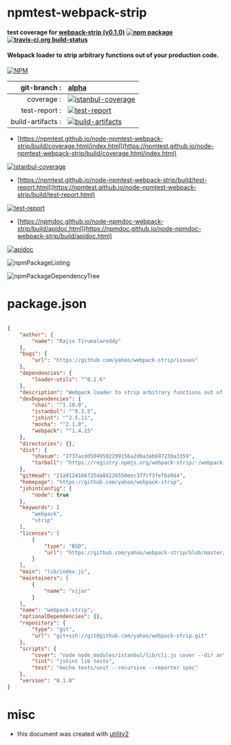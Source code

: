 # npmtest-webpack-strip

#### test coverage for  [webpack-strip (v0.1.0)](https://github.com/yahoo/webpack-strip)  [![npm package](https://img.shields.io/npm/v/npmtest-webpack-strip.svg?style=flat-square)](https://www.npmjs.org/package/npmtest-webpack-strip) [![travis-ci.org build-status](https://api.travis-ci.org/npmtest/node-npmtest-webpack-strip.svg)](https://travis-ci.org/npmtest/node-npmtest-webpack-strip)

#### Webpack loader to strip arbitrary functions out of your production code.

[![NPM](https://nodei.co/npm/webpack-strip.png?downloads=true&downloadRank=true&stars=true)](https://www.npmjs.com/package/webpack-strip)

| git-branch : | [alpha](https://github.com/npmtest/node-npmtest-webpack-strip/tree/alpha)|
|--:|:--|
| coverage : | [![istanbul-coverage](https://npmtest.github.io/node-npmtest-webpack-strip/build/coverage.badge.svg)](https://npmtest.github.io/node-npmtest-webpack-strip/build/coverage.html/index.html)|
| test-report : | [![test-report](https://npmtest.github.io/node-npmtest-webpack-strip/build/test-report.badge.svg)](https://npmtest.github.io/node-npmtest-webpack-strip/build/test-report.html)|
| build-artifacts : | [![build-artifacts](https://npmtest.github.io/node-npmtest-webpack-strip/glyphicons_144_folder_open.png)](https://github.com/npmtest/node-npmtest-webpack-strip/tree/gh-pages/build)|

- [https://npmtest.github.io/node-npmtest-webpack-strip/build/coverage.html/index.html](https://npmtest.github.io/node-npmtest-webpack-strip/build/coverage.html/index.html)

[![istanbul-coverage](https://npmtest.github.io/node-npmtest-webpack-strip/build/screenCapture.buildCi.browser.%252Ftmp%252Fbuild%252Fcoverage.lib.html.png)](https://npmtest.github.io/node-npmtest-webpack-strip/build/coverage.html/index.html)

- [https://npmtest.github.io/node-npmtest-webpack-strip/build/test-report.html](https://npmtest.github.io/node-npmtest-webpack-strip/build/test-report.html)

[![test-report](https://npmtest.github.io/node-npmtest-webpack-strip/build/screenCapture.buildCi.browser.%252Ftmp%252Fbuild%252Ftest-report.html.png)](https://npmtest.github.io/node-npmtest-webpack-strip/build/test-report.html)

- [https://npmdoc.github.io/node-npmdoc-webpack-strip/build/apidoc.html](https://npmdoc.github.io/node-npmdoc-webpack-strip/build/apidoc.html)

[![apidoc](https://npmdoc.github.io/node-npmdoc-webpack-strip/build/screenCapture.buildCi.browser.%252Ftmp%252Fbuild%252Fapidoc.html.png)](https://npmdoc.github.io/node-npmdoc-webpack-strip/build/apidoc.html)

![npmPackageListing](https://npmtest.github.io/node-npmtest-webpack-strip/build/screenCapture.npmPackageListing.svg)

![npmPackageDependencyTree](https://npmtest.github.io/node-npmtest-webpack-strip/build/screenCapture.npmPackageDependencyTree.svg)



# package.json

```json

{
    "author": {
        "name": "Rajiv Tirumalareddy"
    },
    "bugs": {
        "url": "https://github.com/yahoo/webpack-strip/issues"
    },
    "dependencies": {
        "loader-utils": "^0.2.6"
    },
    "description": "Webpack loader to strip arbitrary functions out of your production code.",
    "devDependencies": {
        "chai": "^1.10.0",
        "istanbul": "^0.3.5",
        "jshint": "^2.5.11",
        "mocha": "^2.1.0",
        "webpack": "^1.4.15"
    },
    "directories": {},
    "dist": {
        "shasum": "2737acdd5049502299156a2d6a3ab697239a3359",
        "tarball": "https://registry.npmjs.org/webpack-strip/-/webpack-strip-0.1.0.tgz"
    },
    "gitHead": "21a9124166725da84226550eec37fcf3fef6a9d4",
    "homepage": "https://github.com/yahoo/webpack-strip",
    "jshintConfig": {
        "node": true
    },
    "keywords": [
        "webpack",
        "strip"
    ],
    "licenses": [
        {
            "type": "BSD",
            "url": "https://github.com/yahoo/webpack-strip/blob/master/LICENSE.md"
        }
    ],
    "main": "lib/index.js",
    "maintainers": [
        {
            "name": "vijar"
        }
    ],
    "name": "webpack-strip",
    "optionalDependencies": {},
    "repository": {
        "type": "git",
        "url": "git+ssh://git@github.com/yahoo/webpack-strip.git"
    },
    "scripts": {
        "cover": "node node_modules/istanbul/lib/cli.js cover --dir artifacts -- ./node_modules/mocha/bin/_mocha tests/unit/ --recursive --reporter spec",
        "lint": "jshint lib tests",
        "test": "mocha tests/unit --recursive --reporter spec"
    },
    "version": "0.1.0"
}
```



# misc
- this document was created with [utility2](https://github.com/kaizhu256/node-utility2)
